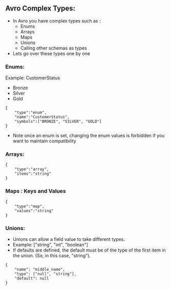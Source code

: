 ## Avro Complex Types: 

- In Avro you have complex types such as : 
  - Enums
  - Arrays
  - Maps
  - Unions
  - Calling other schemas as types
- Lets go over these types one by one


### Enums: 
Example: 
CustomerStatus
- Bronze 
- Silver 
- Gold

```
{
    "type":"enum",
    "name":"CustomerStatus",
    "symbols":["BRONZE", "SILVER", "GOLD"]
}    
```

- Note once an enum is set, changing the enum values is forbidden if you want to maintain
compatibility

### Arrays: 

```
{
    "type":"array",
    "items":"string"
}
```


### Maps : Keys and Values


```
{
    "type":"map",
    "values":"string"
}
```

### Unions: 

- Unions can allow a field value to take different types. 
- Example: ["string", "int", "boolean"]
- If defaults are defined, the default must be of the type of the first item in the union.
  (So, in this case, "string").

```
{
    "name": "middle_name",
    "type": ["null", "string"],
    "default": null
}
```

